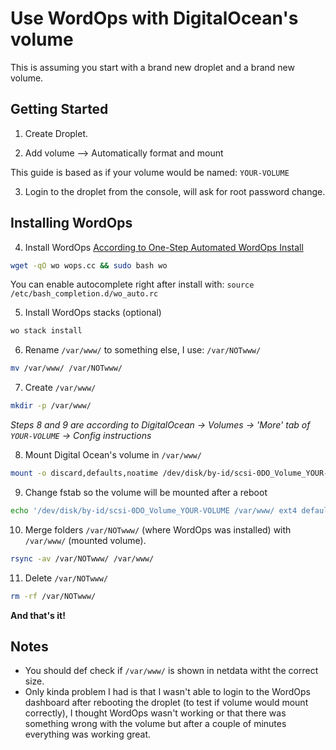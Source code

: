 # Use WordOps with DigitalOcean's volume

This is assuming you start with a brand new droplet and a brand new volume.

## Getting Started

1) Create Droplet.

2) Add volume –> Automatically format and mount

This guide is based as if your volume would be named: `YOUR-VOLUME`

3) Login to the droplet from the console, will ask for root password change.

## Installing WordOps

4) Install WordOps [According to One-Step Automated WordOps Install](https://docs.wordops.net/getting-started/installation-guide/ "One-Step Automated WordOps Install")

```sh
wget -qO wo wops.cc && sudo bash wo
```

You can enable autocomplete right after install with: `source /etc/bash_completion.d/wo_auto.rc`

5) Install WordOps stacks (optional)

```sh
wo stack install
```

6) Rename `/var/www/`  to something else, I use: `/var/NOTwww/`

```sh
mv /var/www/ /var/NOTwww/
```

7) Create `/var/www/`

```sh
mkdir -p /var/www/
```

*Steps 8 and 9 are according to DigitalOcean -> Volumes -> 'More' tab of `YOUR-VOLUME` -> Config instructions*

8) Mount Digital Ocean's volume in `/var/www/`

```sh
mount -o discard,defaults,noatime /dev/disk/by-id/scsi-0DO_Volume_YOUR-VOLUME /var/www/
```

9) Change fstab so the volume will be mounted after a reboot

```sh
echo '/dev/disk/by-id/scsi-0DO_Volume_YOUR-VOLUME /var/www/ ext4 defaults,nofail,discard 0 0' | sudo tee -a /etc/fstab
```

10) Merge folders `/var/NOTwww/` (where WordOps was installed) with `/var/www/` (mounted volume).

```sh
rsync -av /var/NOTwww/ /var/www/
```

11) Delete `/var/NOTwww/`

```sh
rm -rf /var/NOTwww/
```

**And that's it!**

## Notes

* You should def check if `/var/www/` is shown in netdata witht the correct size.
* Only kinda problem I had is that I wasn't able to login to the WordOps dashboard after rebooting the droplet (to test if volume would mount correctly), I thought WordOps wasn't working or that there was something wrong with the volume but after a couple of minutes everything was working great.
